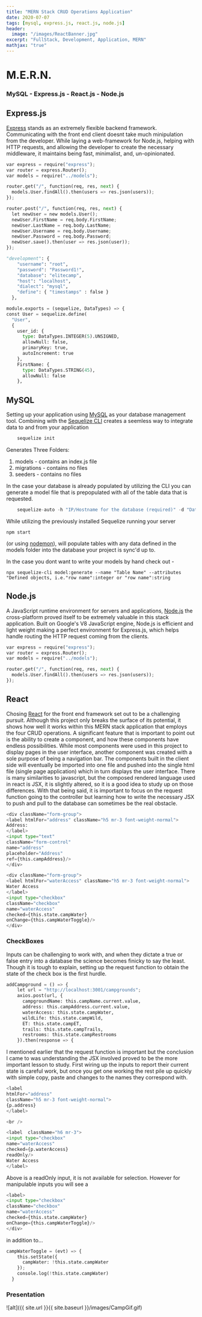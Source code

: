 ```yaml
---
title: "MERN Stack CRUD Operations Application"
date: 2020-07-07
tags: [mysql, express.js, react.js, node.js]
header:
  image: "/images/ReactBanner.jpg"
excerpt: "FullStack, Development, Application, MERN"
mathjax: "true"
---
```


# M.E.R.N.


### MySQL - Express.js - React.js - Node.js

## Express.js

[Express](https://expressjs.com/) stands as an extremely flexible backend framework. Communicating with the front end client doesnt take much minipulation from the developer. While laying a web-framework for Node.js, helping with HTTP requests, and allowing the developer to create the necessary middleware, it maintains being fast, minimalist, and, un-opinionated.

```python
var express = require("express");
var router = express.Router();
var models = require("../models");

router.get("/", function(req, res, next) {
  models.User.findAll().then(users => res.json(users));
});

router.post("/", function(req, res, next) {
  let newUser = new models.User();
  newUser.FirstName = req.body.FirstName;
  newUser.LastName = req.body.LastName;
  newUser.Username = req.body.Username;
  newUser.Password = req.body.Password;
  newUser.save().then(user => res.json(user));
});
```
```python
"development": {
    "username": "root",
    "password": "Password1!",
    "database": "elitecamp",
    "host": "localhost",
    "dialect": "mysql",
    "define": { "timestamps" : false }
  },
  ```
  ```python
  module.exports = (sequelize, DataTypes) => {
  const User = sequelize.define(
    "User",
    {
      user_id: {
        type: DataTypes.INTEGER(5).UNSIGNED,
        allowNull: false,
        primaryKey: true,
        autoIncrement: true
      },
      FirstName: {
        type: DataTypes.STRING(45),
        allowNull: false
      },
```

## MySQL 

Setting up your application using [MySQL](https://dev.mysql.com/downloads/installer/) as your database management tool. Combining with the [Sequelize CLI](https://github.com/sequelize/cli) creates a seemless way to integrate data to and from your application

```python
    sequelize init
```

Generates Three Folders:
1. models - contains an index.js file
2. migrations - contains no files
3. seeders - contains no files

In the case your database is already populated by utilizing the CLI you can generate a model file that is prepopulated with all of the table data that is requested.

```python
    sequelize-auto -h "IP/Hostname for the database (required)" -d "Database name (required)" -u "Username for database" -x "Password for database" -o "What directory to place the models" -t "Comma-separated names of tables to import"
```

While utilizing the previously installed Sequelize running your server 
```
npm start
```
 (or using [nodemon](https://www.npmjs.com/package/nodemon)), will populate tables with any data defined in the models folder into the database your project is sync'd up to.

 In the case you dont want to write your models by hand check out -
 ```
 npx sequelize-cli model:generate --name "Table Name" --attributes "Defined objects, i.e."row name":integer or "row name":string
 ```
## Node.js 

A JavaScript runtime environment for servers and applications, [Node.js](https://nodejs.org/en/) the cross-platform proved itself to be extremely valuable in this stack application. Built on Google's V8 JavaScript engine, Node.js is efficient and light weight making a perfect environment for Express.js, which helps handle routing the HTTP request coming from the clients.

```python
var express = require("express");
var router = express.Router();
var models = require("../models");

router.get("/", function(req, res, next) {
  models.User.findAll().then(users => res.json(users));
});
```

## React 

Chosing [React](https://reactjs.org/docs/getting-started.html) for the front end framework set out to be a challenging pursuit. Although this project only breaks the surface of its potential, it shows how well it works within this MERN stack application  that employs the four CRUD operations. A significant feature that is important to point out is the ability to create a component, and how these components have endless possibilities. While most components were used in this project to display pages in the user interface, another component was created with a sole purpose of being a navigation bar. The components built in the client side will eventually be imported into one file and pushed into the single html file (single page application) which in turn displays the user interface. There is many similarities to javascript, but the composed rendered language used in react is JSX, it is slightly altered, so it is a good idea to study up on those differences. With that being said, it is important to focus on the request function going to the controller but learning how to write the necessary JSX to push and pull to the database can sometimes be the real obstacle.
``` python
<div className="form-group">
<label htmlFor="address" className="h5 mr-3 font-weight-normal">
Address:
</label>
<input type="text"
className="form-control"
name="address"
placeholder="Address"
ref={this.campAddress}/>
</div>
```
```python
<div className="form-group">
<label htmlFor="waterAccess" className="h5 mr-3 font-weight-normal">
Water Access
</label>
<input type="checkbox"
className="checkbox"
name="waterAccess"
checked={this.state.campWater}
onChange={this.campWaterToggle}/>
</div>
```

### CheckBoxes

Inputs can be challenging to work with, and when they dictate a true or false entry into a database the science becomes finicky to say the least. Though it is tough to explain, setting up the request function to obtain the state of the check box is the first hurdle. 
```python
addCampground = () => {
    let url = "http://localhost:3001/campgrounds";
    axios.post(url, {
      campgroundName: this.campName.current.value,
      address: this.campAddress.current.value,
      waterAccess: this.state.campWater,
      wildLife: this.state.campWild,
      ET: this.state.campET,
      trails: this.state.campTrails,
      restrooms: this.state.campRestrooms
    }).then(response => {
```
I mentioned earlier that the request function is important but the conclusion I came to was understanding the JSX involved proved to be the more important lesson to study. First wiring up the inputs to report their current state is careful work, but once you get one working the rest pile up quickly with simple copy, paste and changes to the names they correspond with.
```python
<label 
htmlFor="address" 
className="h5 mr-3 font-weight-normal">
{p.address}
</label>

<br />

<label  className="h6 mr-3">
<input type="checkbox"
name="waterAccess"
checked={p.waterAccess}
readOnly/>
Water Access
</label>
```
Above is a readOnly input, it is not available for selection. However for manipulable inputs you will see a 
```python
<label>
<input type="checkbox"
className="checkbox"
name="waterAccess"
checked={this.state.campWater}
onChange={this.campWaterToggle}/>
</div>
```
in addition to...
```python
campWaterToggle = (evt) => {
    this.setState({
      campWater: !this.state.campWater
    });
    console.log(!this.state.campWater)
  }
  ```
### Presentation
![alt]({{ site.url }}{{ site.baseurl }}/images/CampGif.gif)




